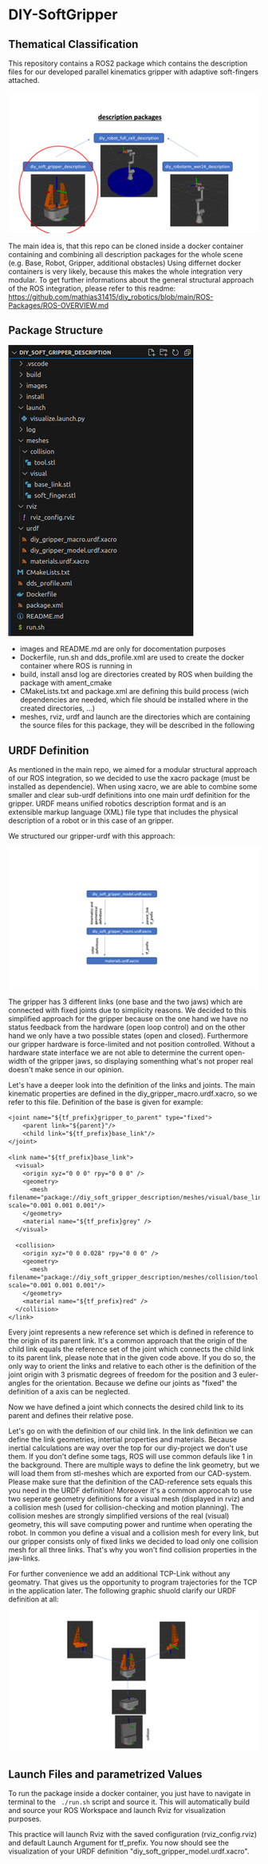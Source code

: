 # DIY-SoftGripper

## Thematical Classification
This repository contains a ROS2 package which contains the description files for our developed parallel kinematics gripper with adaptive soft-fingers attached.

![gripper_description_einordnung](images/gripper_description_einordnung.png)


The main idea is, that this repo can be cloned inside a docker container containing and combining all description packages for the whole scene (e.g. Base, Robot, Gripper, additional obstacles)
Using differnet docker containers is very likely, because this makes the whole integration very modular. To get further informations about the general structural approach of the ROS integration, please refer to this readme: https://github.com/mathias31415/diy_robotics/blob/main/ROS-Packages/ROS-OVERVIEW.md

## Package Structure

![gripper_structure](images/gripper_structure.png)

- images and README.md are only for docomentation purposes
- Dockerfile, run.sh and dds_profile.xml are used to create the docker container where ROS is running in
- build, install ansd log are directories created by ROS when building the package with ament_cmake
- CMakeLists.txt and package.xml are defining this build process (wich dependencies are needed, which file should be installed where in the created directories, ...)
- meshes, rviz, urdf and launch are the directories which are containing the source files for this package, they will be described in the following

## URDF Definition

As mentioned in the main repo, we aimed for a modular structural approach of our ROS integration, so we decided to use the xacro package (must be installed as dependencie). When using xacro, we are able to combine some smaller and clear sub-urdf definitions into one main urdf definition for the gripper.
URDF means unified robotics description format and is an extensible markup language (XML) file type that includes the physical description of a robot or in this case of an gripper.

We structured our gripper-urdf with this approach:

![gripper_files_params](images/gripper_files_params.png)

The gripper has 3 different links (one base and the two jaws) which are connected with fixed joints due to simplicity reasons. We decided to this simplified approach for the gripper because on the one hand we have no status feedback from the hardware (open loop control) and on the other hand we only have a two possible states (open and closed). Furthermore our gripper hardware is force-limited and not position controlled. Without a hardware state interface we are not able to determine the current open-width of the gripper jaws, so displaying somenthing what's not proper real doesn't make sence in our opinion.

Let's have a deeper look into the definition of the links and joints. The main kinematic properties are defined in the diy_gripper_macro.urdf.xacro, so we refer to this file.
Definition of the base is given for example:

    <joint name="${tf_prefix}gripper_to_parent" type="fixed">
        <parent link="${parent}"/>
        <child link="${tf_prefix}base_link"/>
    </joint>

    <link name="${tf_prefix}base_link">
      <visual>
        <origin xyz="0 0 0" rpy="0 0 0" />
        <geometry>
          <mesh filename="package://diy_soft_gripper_description/meshes/visual/base_link.stl" scale="0.001 0.001 0.001"/>
        </geometry>
        <material name="${tf_prefix}grey" />
      </visual>
    
      <collision>
        <origin xyz="0 0 0.028" rpy="0 0 0" />
        <geometry>
          <mesh filename="package://diy_soft_gripper_description/meshes/collision/tool.stl" scale="0.001 0.001 0.001"/>
        </geometry>
        <material name="${tf_prefix}red" />
      </collision>
    </link>

Every joint represents a new reference set which is defined in reference to the origin of its parent link. It's a common approach that the origin of the child link equals the reference set of the joint which connects the child link to its parent link, please note that in the given code above.
If you do so, the only way to orient the links and relative to each other is the definition of the joint origin with 3 prismatic degrees of freedom for the position and 3 euler-angles for the orientation. Because we define our joints as "fixed" the definition of a axis can be neglected.

Now we have defined a joint which connects the desired child link to its parent and defines their relative pose.

Let's go on with the definition of our child link. In the link definition we can define the link geometries, intertial properties and materials. Because inertial calculations are way over the top for our diy-project we don't use them. If you don't define some tags, ROS will use common defauls like 1 in the background.
There are multiple ways to define the link geometry, but we will load them from stl-meshes which are exported from our CAD-system. Please make sure that the definition of the CAD-reference sets equals this you need in the URDF definition!
Moreover it's a common approcah to use two seperate geometry definitions for a visual mesh (displayed in rviz) and a collision mesh (used for collision-checking and motion planning). The collision meshes are strongly simplified versions of the real (visual) geometry, this will save computing power and runtime when operating the robot.
In common you define a visual and a collision mesh for every link, but our gripper consists only of fixed links we decided to load only one collision mesh for all three links. That's why you won't find collision properties in the jaw-links.

For further convenience we add an additional TCP-Link without any geomatry. That gives us the opportunity to program trajectories for the TCP in the application later.
The following graphic shuold clarify our URDF definition at all:

![links_gripper](images/links_gripper.png)


## Launch Files and parametrized Values
To run the package inside a docker container, you just have to navigate in terminal to the ```` ./run.sh```` script and source it. This will automatically build and source your ROS Workspace and launch Rviz for visualization purposes.

This practice will launch Rviz with the saved configuration (rviz_config.rviz) and default Launch Argument for tf_prefix. You now should see the visualization of your URDF definition "diy_soft_gripper_model.urdf.xacro".
